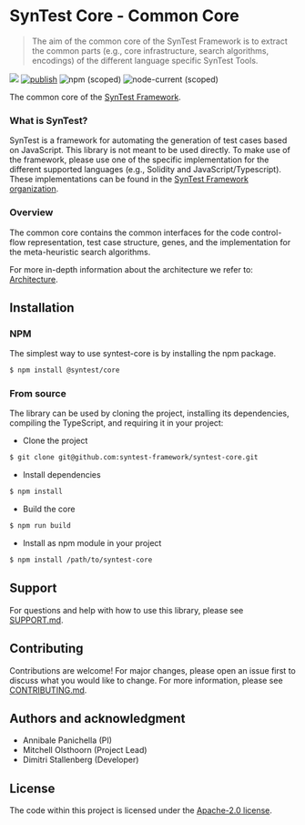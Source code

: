 # SynTest Core - Common Core

> The aim of the common core of the SynTest Framework is to extract the common parts (e.g., core infrastructure, search algorithms, encodings) of the different language specific SynTest Tools.

[![](https://github.com/syntest-framework/syntest-core/actions/workflows/node.js.yml/badge.svg)](https://github.com/syntest-framework/syntest-core/actions/workflows/node.js.yml)
[![publish](https://github.com/syntest-framework/syntest-core/actions/workflows/publish.yml/badge.svg)](https://github.com/syntest-framework/syntest-core/actions/workflows/publish.yml)
![npm (scoped)](https://img.shields.io/npm/v/@syntest/framework?style=flat)
![node-current (scoped)](https://img.shields.io/node/v/@syntest/framework)

The common core of the [SynTest Framework](https://www.syntest.org).

### What is SynTest?

SynTest is a framework for automating the generation of test cases based on JavaScript. This library is not meant to be used directly. To make use of the framework, please use one of the specific implementation for the different supported languages (e.g., Solidity and JavaScript/Typescript). These implementations can be found in the [SynTest Framework organization](https://github.com/syntest-framework).

### Overview

The common core contains the common interfaces for the code control-flow representation, test case structure, genes, and the implementation for the meta-heuristic search algorithms.

For more in-depth information about the architecture we refer to: [Architecture](docs/ARCHITECTURE.md).

## Installation

### NPM

The simplest way to use syntest-core is by installing the npm package.

```bash
$ npm install @syntest/core
```

### From source

The library can be used by cloning the project, installing its dependencies, compiling the TypeScript, and requiring it in your project:

- Clone the project

```bash
$ git clone git@github.com:syntest-framework/syntest-core.git
```

- Install dependencies

```bash
$ npm install
```

- Build the core

```bash
$ npm run build
```

- Install as npm module in your project

```bash
$ npm install /path/to/syntest-core
```

## Support

For questions and help with how to use this library, please see [SUPPORT.md](SUPPORT.md).

## Contributing

Contributions are welcome! For major changes, please open an issue first to discuss what you would like to change. For more information, please see [CONTRIBUTING.md](CONTRIBUTING.md).

## Authors and acknowledgment

- Annibale Panichella (PI)
- Mitchell Olsthoorn (Project Lead)
- Dimitri Stallenberg (Developer)

## License

The code within this project is licensed under the [Apache-2.0 license](LICENSE).
